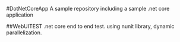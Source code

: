 #DotNetCoreApp
A sample repository including a sample .net core application

##WebUITEST
.net core end to end test.
using nunit library, dynamic parallelization.